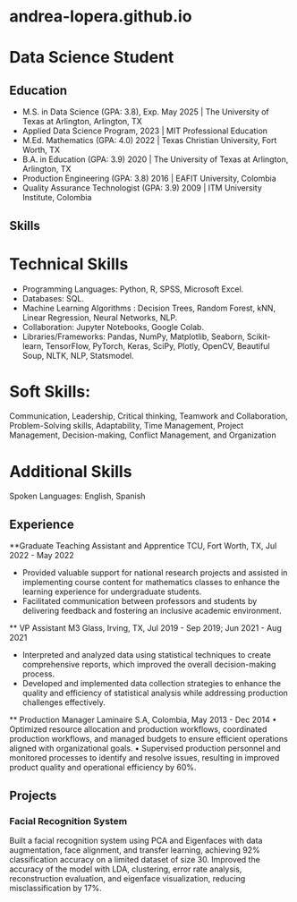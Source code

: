 # andrea-lopera.github.io

# Data Science Student 

## Education 
- M.S. in Data Science (GPA: 3.8), Exp. May 2025 | The University of Texas at Arlington, Arlington, TX
- Applied Data Science Program, 2023 | MIT Professional Education 
- M.Ed. Mathematics (GPA: 4.0) 2022 | Texas Christian University, Fort Worth, TX
- B.A. in Education (GPA: 3.9) 2020 | The University of Texas at Arlington, Arlington, TX
- Production Engineering (GPA: 3.8) 2016 | EAFIT University, Colombia
- Quality Assurance Technologist (GPA: 3.9) 2009 | ITM University Institute, Colombia

## Skills 
# Technical Skills
-	Programming Languages: Python, R, SPSS, Microsoft Excel.
-	Databases: SQL.
-	Machine Learning Algorithms : Decision Trees, Random Forest, kNN, Linear Regression, Neural Networks, NLP.
-	Collaboration: Jupyter Notebooks, Google Colab.
-	Libraries/Frameworks: Pandas, NumPy, Matplotlib, Seaborn, Scikit-learn, TensorFlow, PyTorch, Keras, SciPy, Plotly, OpenCV, Beautiful Soup, NLTK, NLP, Statsmodel.
  
# Soft Skills: 
Communication, Leadership, Critical thinking, Teamwork and Collaboration, Problem-Solving skills, Adaptability, Time Management, Project Management, Decision-making, Conflict Management, and Organization

# Additional Skills
Spoken Languages: English, Spanish

## Experience
**Graduate Teaching Assistant and Apprentice 
TCU, Fort Worth, TX, Jul 2022 - May 2022
-	Provided valuable support for national research projects and assisted in implementing course content for mathematics classes to enhance the learning experience for undergraduate students.
- Facilitated communication between professors and students by delivering feedback and fostering an inclusive academic environment.

** VP Assistant
 M3 Glass, Irving, TX, Jul 2019 - Sep 2019; Jun 2021 - Aug 2021
- Interpreted and analyzed data using statistical techniques to create comprehensive reports, which improved the overall decision-making process.
- Developed and implemented data collection strategies to enhance the quality and efficiency of statistical analysis while addressing production challenges effectively.

** Production Manager
Laminaire S.A, Colombia, May 2013 - Dec 2014
•	Optimized resource allocation and production workflows, coordinated production workflows, and managed budgets to ensure efficient operations aligned with organizational goals.
•	Supervised production personnel and monitored processes to identify and resolve issues, resulting in improved product quality and operational efficiency by 60%.

## Projects
### Facial Recognition System
Built a facial recognition system using PCA and Eigenfaces with data augmentation, face alignment, and transfer learning, achieving 92% classification accuracy on a limited dataset of size 30. Improved the accuracy of the model with LDA, clustering, error rate analysis, reconstruction evaluation, and eigenface visualization, reducing misclassification by 17%. 

### 






